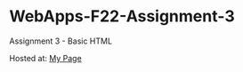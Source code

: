 # WebApps-F22-Assignment-3
Assignment 3 - Basic HTML

Hosted at: [My Page ](https://44-563-web-apps-f22.github.io/44563-webapps-assignment-3-gautamsagar99/)